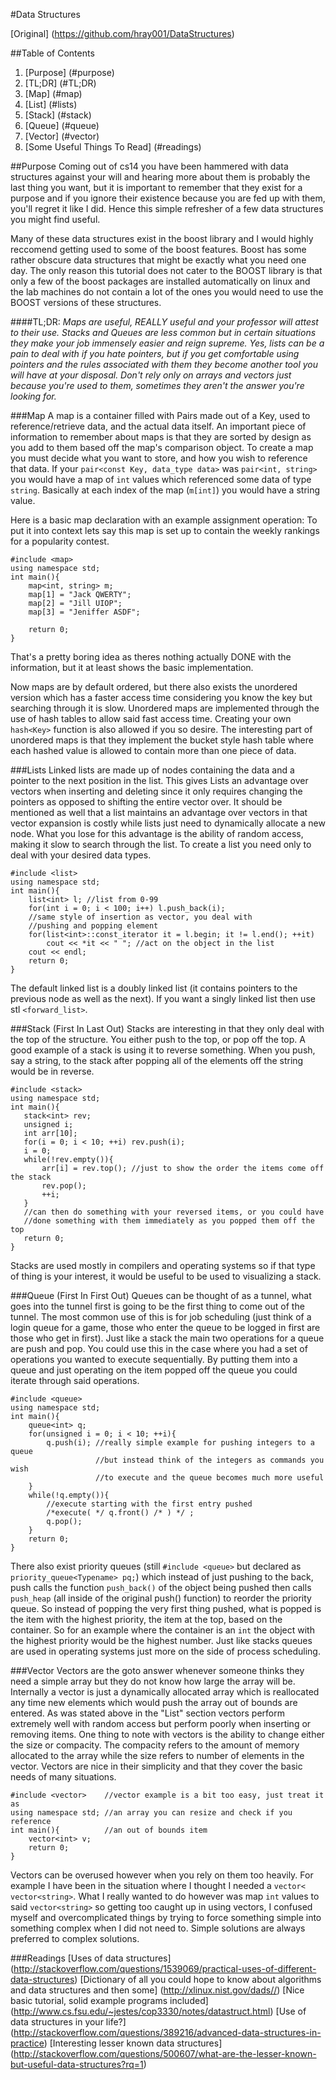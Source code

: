 #Data Structures

[Original] (https://github.com/hray001/DataStructures)

##Table of Contents
1. [Purpose] (#purpose)
2. [TL;DR] (#TL;DR)
3. [Map] (#map)
4. [List] (#lists)
5. [Stack] (#stack)
6. [Queue] (#queue)
7. [Vector] (#vector)
8. [Some Useful Things To Read] (#readings)

##Purpose
Coming out of cs14 you have been hammered with data structures against your 
will and hearing more about them is probably the last thing you want, but 
it is important to remember that they exist for a purpose and if you ignore 
their existence because you are fed up with them, you'll regret it like I 
did. Hence this simple refresher of a few data structures you might find 
useful.  

Many of these data structures exist in the boost library and I would highly 
reccomend getting used to some of the boost features. Boost has some 
rather obscure data structures that might be exactly what you need one day. 
The only reason this tutorial does not cater to the BOOST library is that 
only a few of the boost packages are installed automatically on linux and 
the lab machines do not contain a lot of the ones you would need to use 
the BOOST versions of these structures. 

####TL;DR:
*Maps are useful, REALLY useful and your professor will attest to 
their use. Stacks and Queues are less common but in certain situations they 
make your job immensely easier and reign supreme. Yes, lists can be a 
pain to deal with if you hate pointers, but if you get comfortable using 
pointers and the rules associated with them they become another tool you 
will have at your disposal. 
Don't rely only on arrays and vectors just because you're used to them, 
sometimes they aren't the answer you're looking for.* 

###Map
A map is a container filled with Pairs made out of a Key, used to reference/retrieve data, and the actual data itself. An important piece of information to remember about maps is that they are sorted by design as you add to them based off the map's comparison object. To create a map you must decide what you want to store, and how you wish to reference that data. If your `pair<const Key, data_type data>` was `pair<int, string>` you would have a map of `int` values which referenced some data of type `string`. Basically at each index of the map (`m[int]`) you would have a string value.

Here is a basic map declaration with an example assignment operation: To put it into context lets say this map is set up to contain the weekly rankings for a popularity contest. 
```
#include <map>
using namespace std;
int main(){
    map<int, string> m;
    map[1] = "Jack QWERTY";
    map[2] = "Jill UIOP";
    map[3] = "Jeniffer ASDF";

    return 0;
}
```
That's a pretty boring idea as theres nothing actually DONE with the information, but it at least shows the basic implementation.

Now maps are by default ordered, but there also exists the unordered version
 which has a faster access time considering you know the key but searching
  through it is slow. Unordered maps are implemented through the use of 
  hash tables to allow said fast access time. Creating your own `hash<Key>`
  function is also allowed if you so desire. The interesting part of 
  unordered maps is that they implement the bucket style hash table
  where each hashed value is allowed to contain more than one piece of data.
  

###Lists
Linked lists are made up of nodes containing the data and a pointer
 to the next position in the list. This gives Lists an advantage
 over vectors when inserting and deleting since it only requires
 changing the pointers as opposed to shifting the entire vector over. 
 It should be mentioned as well that a list maintains an advantage over vectors
 in that vector expansion is costly while lists just need to dynamically
 allocate a new node.
 What you lose for this advantage is the ability of random access, making it slow to search through the list.
 To create a list you need only to deal with your desired data types. 
```
#include <list>
using namespace std;
int main(){
    list<int> l; //list from 0-99
    for(int i = 0; i < 100; i++) l.push_back(i);
    //same style of insertion as vector, you deal with 
    //pushing and popping element
    for(list<int>::const_iterator it = l.begin; it != l.end(); ++it)
        cout << *it << " "; //act on the object in the list
    cout << endl;
    return 0;
}
```
The default linked list is a doubly linked list (it contains pointers to the previous node as well as the next). If you want a singly linked list then use stl `<forward_list>`.

###Stack (First In Last Out)
Stacks are interesting in that they only deal with the top of the structure.
 You either push to the top, or pop off the top. A good example of a stack is
 using it to reverse something. When you push, say a string, to the stack after 
 popping all of the elements off the string would be in reverse.
 ```
#include <stack>
using namespace std;
int main(){
    stack<int> rev;
    unsigned i;
    int arr[10];
    for(i = 0; i < 10; ++i) rev.push(i);
    i = 0; 
    while(!rev.empty()){
        arr[i] = rev.top(); //just to show the order the items come off the stack
        rev.pop();
        ++i;
    }
    //can then do something with your reversed items, or you could have 
    //done something with them immediately as you popped them off the top
    return 0;
}
```
Stacks are used mostly in compilers and operating systems so if that type of 
thing is your interest, it would be useful to be used to visualizing a stack.

###Queue (First In First Out)
Queues can be thought of as a tunnel, what goes into the tunnel first is going 
to be the first thing to come out of the tunnel. The most common use of this 
is for job scheduling (just think of a login queue for a game, those who enter 
the queue to be logged in first are those who get in first). Just like a stack 
the main two operations for a queue are push and pop. You could use this in 
the case where you had a set of operations you wanted to execute sequentially. 
By putting them into a queue and just operating on the item popped off the 
queue you could iterate through said operations.
```
#include <queue>
using namespace std;
int main(){
    queue<int> q;
    for(unsigned i = 0; i < 10; ++i){
        q.push(i); //really simple example for pushing integers to a queue
                   //but instead think of the integers as commands you wish
                   //to execute and the queue becomes much more useful
    }
    while(!q.empty()){
        //execute starting with the first entry pushed
        /*execute( */ q.front() /* ) */ ;
        q.pop();
    }
    return 0;
}
```
There also exist priority queues (still `#include <queue>` but declared as
`priority_queue<Typename> pq;`) which instead of just pushing to the back, push 
calls the function `push_back()` of the object being pushed then calls 
`push_heap` (all inside of the original push() function) to reorder the 
priority queue. So instead of popping the very first thing pushed, what is 
popped is the item with the highest priority, the item at the top, based on
the container. So for an example where the container is an `int` the object
with the highest priority would be the highest number. 
Just like stacks queues are used in operating systems just more on the side 
of process scheduling.

###Vector
Vectors are the goto answer whenever someone thinks they need a simple 
array but they do not know how large the array will be. Internally a vector 
is just a dynamically allocated array which is reallocated any time new 
elements which would push the array out of bounds are entered. As was 
stated above in the "List" section vectors perform extremely well with 
random access but perform poorly when inserting or removing items. One 
thing to note with vectors is the ability to change either the size or 
compacity. The compacity refers to the amount of memory allocated to the 
array while the size refers to number of elements in the vector. Vectors 
are nice in their simplicity and that they cover the basic needs of 
many situations.
```
#include <vector>    //vector example is a bit too easy, just treat it as
using namespace std; //an array you can resize and check if you reference
int main(){          //an out of bounds item
    vector<int> v;
    return 0;
}
```
Vectors can be overused however when you rely on them too heavily. For 
example I have been in the situation where I thought I needed a 
`vector< vector<string>`. What I really wanted to do however was map `int` 
values to said `vector<string>` so getting too caught up in using vectors, 
I confused myself and overcomplicated things by trying to force something 
simple into something complex when I did not need to. Simple solutions are 
always preferred to complex solutions.

###Readings
[Uses of data structures] (http://stackoverflow.com/questions/1539069/practical-uses-of-different-data-structures)
[Dictionary of all you could hope to know about algorithms and data structures and then some] (http://xlinux.nist.gov/dads//)
[Nice basic tutorial, solid example programs included] (http://www.cs.fsu.edu/~jestes/cop3330/notes/datastruct.html)
[Use of data structures in your life?] (http://stackoverflow.com/questions/389216/advanced-data-structures-in-practice)
[Interesting lesser known data structures] (http://stackoverflow.com/questions/500607/what-are-the-lesser-known-but-useful-data-structures?rq=1)
